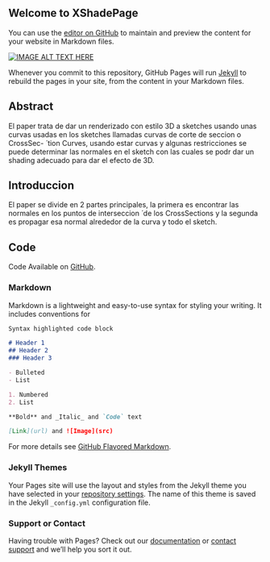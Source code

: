 ## Welcome to XShadePage

You can use the [editor on GitHub](https://github.com/nicogc/XShadePage/edit/master/index.md) to maintain and preview the content for your website in Markdown files.


[![IMAGE ALT TEXT HERE](https://img.youtube.com/vi/KoNN6Ii-3r4/0.jpg)](https://www.youtube.com/watch?v=KoNN6Ii-3r4)


Whenever you commit to this repository, GitHub Pages will run [Jekyll](https://jekyllrb.com/) to rebuild the pages in your site, from the content in your Markdown files.

## Abstract 
El paper trata de dar un renderizado con
estilo 3D a sketches usando unas curvas usadas en los
sketches llamadas curvas de corte de seccion o CrossSec-  ́
tion Curves, usando estar curvas y algunas restricciones
se puede determinar las normales en el sketch con las
cuales se podr dar un shading adecuado para dar el
efecto de 3D.
## Introduccion
El paper se divide en 2 partes principales, la primera
es encontrar las normales en los puntos de interseccion ́
de los CrossSections y la segunda es propagar esa
normal alrededor de la curva y todo el sketch.

## Code
Code Available on [GitHub](https://github.com/nicogc/crossshade).


### Markdown

Markdown is a lightweight and easy-to-use syntax for styling your writing. It includes conventions for

```markdown
Syntax highlighted code block

# Header 1
## Header 2
### Header 3

- Bulleted
- List

1. Numbered
2. List

**Bold** and _Italic_ and `Code` text

[Link](url) and ![Image](src)
```

For more details see [GitHub Flavored Markdown](https://guides.github.com/features/mastering-markdown/).

### Jekyll Themes

Your Pages site will use the layout and styles from the Jekyll theme you have selected in your [repository settings](https://github.com/nicogc/XShadePage/settings). The name of this theme is saved in the Jekyll `_config.yml` configuration file.

### Support or Contact

Having trouble with Pages? Check out our [documentation](https://help.github.com/categories/github-pages-basics/) or [contact support](https://github.com/contact) and we’ll help you sort it out.
